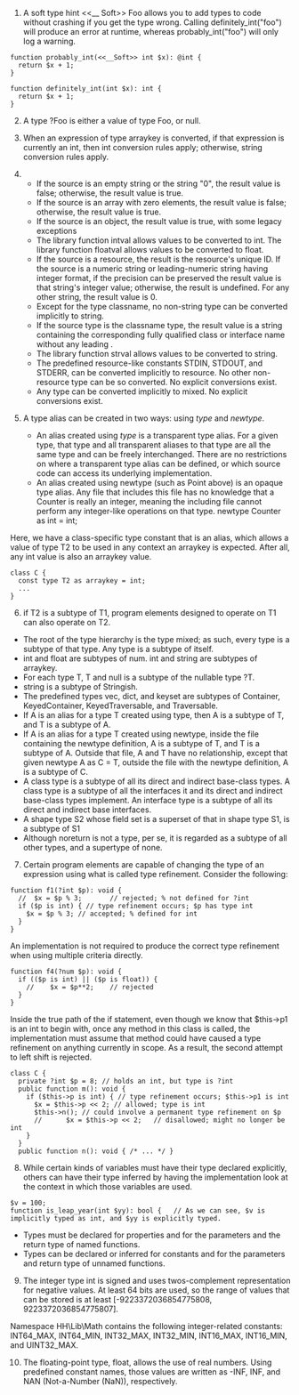 1. A soft type hint <<__ Soft>> Foo allows you to add types to code without crashing if you get the type wrong.  Calling definitely_int("foo") will produce an error at runtime, whereas probably_int("foo") will only log a warning.
```
function probably_int(<<__Soft>> int $x): @int {
  return $x + 1;
}

function definitely_int(int $x): int {
  return $x + 1;
}
```

2. A type ?Foo is either a value of type Foo, or null.
3. When an expression of type arraykey is converted, if that expression is currently an int, then int conversion rules apply; otherwise, string conversion rules apply.
4. -  If the source is an empty string or the string "0", the result value is false; otherwise, the result value is true.
   -  If the source is an array with zero elements, the result value is false; otherwise, the result value is true.
   -  If the source is an object, the result value is true, with some legacy exceptions
   -  The library function intval allows values to be converted to int. The library function floatval allows values to be converted to float.
   -  If the source is a resource, the result is the resource's unique ID. If the source is a numeric string or leading-numeric string having integer format, if the precision can be preserved the result value is that string's integer value; otherwise, the result is undefined. For any other string, the result value is 0.
   -  Except for the type classname, no non-string type can be converted implicitly to string. 
   -  If the source type is the classname type, the result value is a string containing the corresponding fully qualified class or interface name without any leading \.
   -  The library function strval allows values to be converted to string.
   -  The predefined resource-like constants STDIN, STDOUT, and STDERR, can be converted implicitly to resource. No other non-resource type can be so converted. No explicit conversions exist.
   -  Any type can be converted implicitly to mixed. No explicit conversions exist.

5. A type alias can be created in two ways: using *type* and *newtype*.
   -  An alias created using *type* is a transparent type alias. For a given type, that type and all transparent aliases to that type are all the same type and can be freely interchanged. There are no restrictions on where a transparent type alias can be defined, or which source code can access its underlying implementation.
   -  An alias created using newtype (such as Point above) is an opaque type alias.  Any file that includes this file has no knowledge that a Counter is really an integer, meaning the including file cannot perform any integer-like operations on that type.  newtype Counter as int = int;

Here, we have a class-specific type constant that is an alias, which allows a value of type T2 to be used in any context an arraykey is expected. After all, any int value is also an arraykey value.
```
class C {
  const type T2 as arraykey = int;
  ...
}
```

6. if T2 is a subtype of T1, program elements designed to operate on T1 can also operate on T2.
- The root of the type hierarchy is the type mixed; as such, every type is a subtype of that type. Any type is a subtype of itself.
- int and float are subtypes of num. int and string are subtypes of arraykey.
- For each type T, T  and null is a subtype of the nullable type ?T.
- string is a subtype of Stringish.
- The predefined types vec, dict, and keyset are subtypes of Container, KeyedContainer, KeyedTraversable, and Traversable.
- If A is an alias for a type T created using type, then A is a subtype of T, and T is a subtype of A.
- If A is an alias for a type T created using newtype, inside the file containing the newtype definition, A is a subtype of T, and T is a subtype of A. Outside that file, A and T have no relationship, except that given newtype A as C = T, outside the file with the newtype definition, A is a subtype of C.
- A class type is a subtype of all its direct and indirect base-class types. A class type is a subtype of all the interfaces it and its direct and indirect base-class types implement. An interface type is a subtype of all its direct and indirect base interfaces.
- A shape type S2 whose field set is a superset of that in shape type S1, is a subtype of S1
- Although noreturn is not a type, per se, it is regarded as a subtype of all other types, and a supertype of none.


7. Certain program elements are capable of changing the type of an expression using what is called type refinement. Consider the following:
```
function f1(?int $p): void {
  //  $x = $p % 3;       // rejected; % not defined for ?int
  if ($p is int) { // type refinement occurs; $p has type int
    $x = $p % 3; // accepted; % defined for int
  }
}
```
An implementation is not required to produce the correct type refinement when using multiple criteria directly.
```
function f4(?num $p): void {
  if (($p is int) || ($p is float)) {
    //    $x = $p**2;    // rejected
  }
}
```
Inside the true path of the if statement, even though we know that $this->p1 is an int to begin with, once any method in this class is called, the implementation must assume that method could have caused a type refinement on anything currently in scope. As a result, the second attempt to left shift is rejected.

```
class C {
  private ?int $p = 8; // holds an int, but type is ?int
  public function m(): void {
    if ($this->p is int) { // type refinement occurs; $this->p1 is int
      $x = $this->p << 2; // allowed; type is int
      $this->n(); // could involve a permanent type refinement on $p
      //      $x = $this->p << 2;   // disallowed; might no longer be int
    }
  }
  public function n(): void { /* ... */ }
```

8. While certain kinds of variables must have their type declared explicitly, others can have their type inferred by having the implementation look at the context in which those variables are used. 
```
$v = 100;
function is_leap_year(int $yy): bool {   // As we can see, $v is implicitly typed as int, and $yy is explicitly typed.
```
- Types must be declared for properties and for the parameters and the return type of named functions.
- Types can be declared or inferred for constants and for the parameters and return type of unnamed functions.

9. The integer type int is signed and uses twos-complement representation for negative values. At least 64 bits are used, so the range of values that can be stored is at least [-9223372036854775808, 9223372036854775807].

Namespace HH\Lib\Math contains the following integer-related constants: INT64_MAX, INT64_MIN, INT32_MAX, INT32_MIN, INT16_MAX, INT16_MIN, and UINT32_MAX.


10. The floating-point type, float, allows the use of real numbers. Using predefined constant names, those values are written as -INF, INF, and NAN (Not-a-Number (NaN)), respectively.
